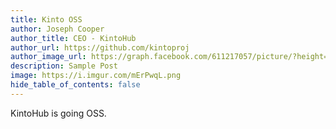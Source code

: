 ```yaml
---
title: Kinto OSS
author: Joseph Cooper
author_title: CEO - KintoHub
author_url: https://github.com/kintoproj
author_image_url: https://graph.facebook.com/611217057/picture/?height=200&width=200
description: Sample Post
image: https://i.imgur.com/mErPwqL.png
hide_table_of_contents: false
---
```

KintoHub is going OSS.

<!--truncate-->
